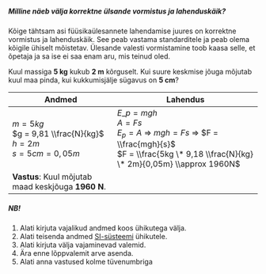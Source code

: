##### Milline näeb välja korrektne ülsande vormistus ja lahenduskäik?

Kõige tähtsam asi füüsikaülesannete lahendamise juures on korrektne vormistus ja lahenduskäik. See peab vastama standarditele ja peab olema kõigile ühiselt mõistetav. Ülesande valesti vormistamine toob kaasa selle, et õpetaja ja sa ise ei saa enam aru, mis teinud oled.

Kuul massiga **5 kg** kukub **2 m** kõrguselt. Kui suure keskmise jõuga mõjutab kuul maa pinda, kui kukkumisjälje sügavus on **5 cm**?

| Andmed                                                                     | Lahendus                                                                                                                                                  |
| -------------------------------------------------------------------------- | --------------------------------------------------------------------------------------------------------------------------------------------------------- |
| $m = 5kg$ <br> $g = 9,81 \\frac{N}{kg}$ <br> $h = 2m$ <br> $s = 5cm=0,05m$ | $E \_p = mgh$ <br> $A = Fs$ <br> $E_p = A$ => $mgh = Fs$ => $F = \\frac{mgh}{s}$ <br> $F = \\frac{5kg \* 9,18 \\frac{N}{kg} \* 2m}{0,05m} \\approx 1960N$ |
| **Vastus**: Kuul mõjutab maad keskjõuga **1960 N**.                        |

##### NB!

1. Alati kirjuta vajalikud andmed koos ühikutega välja.
2. Alati teisenda andmed [SI-süsteemi](/teemad/uldine/si-susteem) ühikutele.
3. Alati kirjuta välja vajaminevad valemid.
4. Ära enne lõppvalemit arve asenda.
5. Alati anna vastused kolme tüvenumbriga
